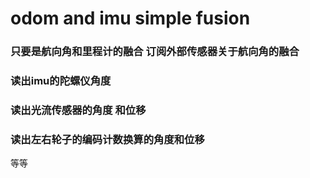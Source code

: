 #  odom and imu simple fusion   
### 只要是航向角和里程计的融合 订阅外部传感器关于航向角的融合   
### 读出imu的陀螺仪角度   
### 读出光流传感器的角度  和位移   
### 读出左右轮子的编码计数换算的角度和位移  
 等等
